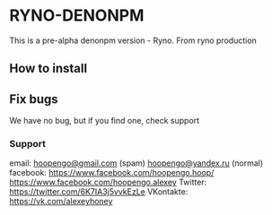# RYNO-DENONPM
This is a pre-alpha denonpm version - Ryno. From ryno production
## How to install

## Fix bugs
We have no bug, but if you find one, check support
### Support
email: hoopengo@gmail.com (spam)
       hoopengo@yandex.ru (normal)
facebook: https://www.facebook.com/hoopengo.hoop/
          https://www.facebook.com/hoopengo.alexey
Twitter: https://twitter.com/6K7IA3j5vvkEzLe
VKontakte: https://vk.com/alexeyhoney
